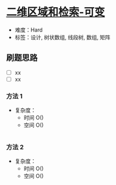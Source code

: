 # [二维区域和检索-可变](https://leetcode-cn.com/problems/range-sum-query-2d-mutable/)

- 难度：Hard
- 标签：设计, 树状数组, 线段树, 数组, 矩阵

## 刷题思路

- [ ] xx
- [ ] xx

### 方法 1

- 复杂度：
    - 时间 O()
    - 空间 O()

``` js

```

### 方法 2

- 复杂度：
    - 时间 O()
    - 空间 O()

``` js

```
